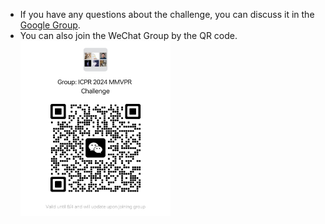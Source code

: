 - If you have any questions about the challenge, you can discuss it in the [Google Group](https://groups.google.com/g/mmvpr/).
- You can also join the WeChat Group by the QR code.<br><img src="./figs/WeChat%20Group.jpg" alt="WeChatGroup" style="width: 240px; height: 280px;">
